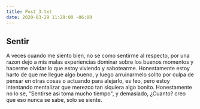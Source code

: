 ```yaml
---
title: Post_3.txt
date: 2020-03-29 11:29:00 -06:00
---
```


## Sentir

A veces cuando me siento bien, no se como sentirme al respecto, por una razon dejo a mis malas experiencias dominar sobre los buenos momentos y hacerme olvidar lo que estoy viviendo y sabotearme.
Honestamente estoy harto de que me llegue algo bueno, y luego arruinarmelo solito por culpa de pensar en otras cosas o actuando para alejarlo, es feo, pero estoy intentando mentalizar que merezco tan siquiera algo bonito.
Honestamente no lo se, "Sentirse asi toma mucho tiempo", y demasiado, ¿Cuanto? creo que eso nunca se sabe, solo se siente.